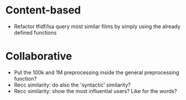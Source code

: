 # Content-based
- Refactor tfidf/lsa query most similar films by simply using the already defined functions



# Collaborative
- Put the 100k and 1M preprocessing inside the general preprocessing function?
- Recc similarity: do also the 'syntactic' similarity?
- Recc similarity: show the most influential users? Like for the words?
